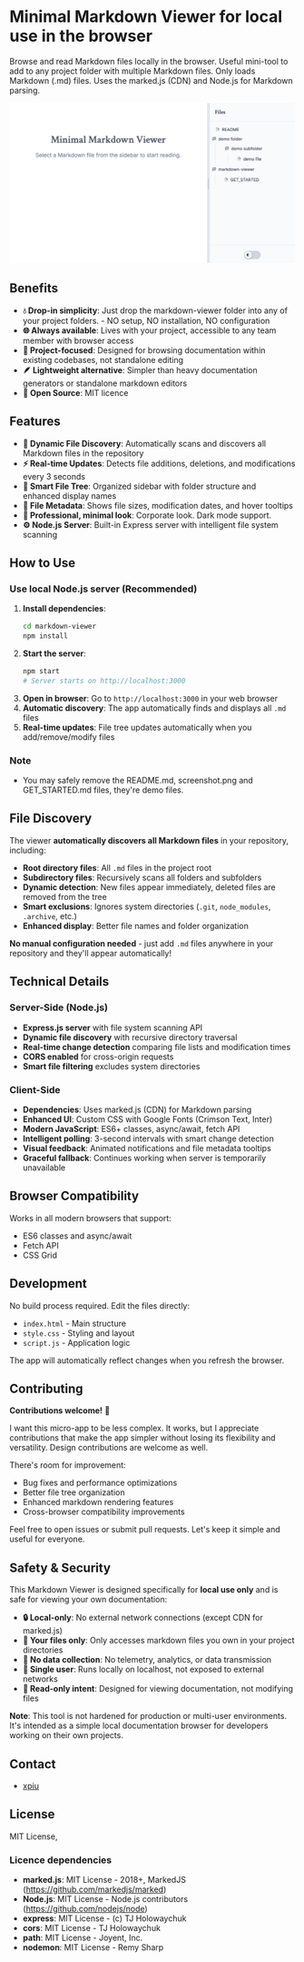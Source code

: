 # Minimal Markdown Viewer for local use in the browser

Browse and read Markdown files locally in the browser. Useful mini-tool to add to any project folder with multiple Markdown files. Only loads Markdown (.md) files. Uses the marked.js (CDN) and Node.js for Markdown parsing.

![Minimal Markdown Viewer Interface](/markdown-viewer/screenshot.png)

## Benefits

- **💧 Drop-in simplicity**: Just drop the markdown-viewer folder into any of your project folders. - NO setup, NO installation, NO configuration
- **🌐 Always available**: Lives with your project, accessible to any team member with browser access
- **🎯 Project-focused**: Designed for browsing documentation within existing codebases, not standalone editing
- **🪶 Lightweight alternative**: Simpler than heavy documentation generators or standalone markdown editors
- **📜 Open Source**: MIT licence

## Features

- **🔄 Dynamic File Discovery**: Automatically scans and discovers all Markdown files in the repository
- **⚡ Real-time Updates**: Detects file additions, deletions, and modifications every 3 seconds
- **📁 Smart File Tree**: Organized sidebar with folder structure and enhanced display names
- **💾 File Metadata**: Shows file sizes, modification dates, and hover tooltips
- **🎨 Professional, minimal look**: Corporate look. Dark mode support.
- **⚙️ Node.js Server**: Built-in Express server with intelligent file system scanning

## How to Use

### Use local Node.js server (Recommended)
1. **Install dependencies**: 
   ```bash
   cd markdown-viewer
   npm install
   ```
2. **Start the server**:
   ```bash
   npm start
   # Server starts on http://localhost:3000
   ```
3. **Open in browser**: Go to `http://localhost:3000` in your web browser
4. **Automatic discovery**: The app automatically finds and displays all `.md` files
5. **Real-time updates**: File tree updates automatically when you add/remove/modify files


### Note

 * You may safely remove the README.md, screenshot.png and GET_STARTED.md files, they're demo files.

## File Discovery

The viewer **automatically discovers all Markdown files** in your repository, including:

- **Root directory files**: All `.md` files in the project root
- **Subdirectory files**: Recursively scans all folders and subfolders
- **Dynamic detection**: New files appear immediately, deleted files are removed from the tree
- **Smart exclusions**: Ignores system directories (`.git`, `node_modules`, `.archive`, etc.)
- **Enhanced display**: Better file names and folder organization

**No manual configuration needed** - just add `.md` files anywhere in your repository and they'll appear automatically!

## Technical Details

### Server-Side (Node.js)
- **Express.js server** with file system scanning API
- **Dynamic file discovery** with recursive directory traversal
- **Real-time change detection** comparing file lists and modification times
- **CORS enabled** for cross-origin requests
- **Smart file filtering** excludes system directories

### Client-Side
- **Dependencies**: Uses marked.js (CDN) for Markdown parsing
- **Enhanced UI**: Custom CSS with Google Fonts (Crimson Text, Inter)
- **Modern JavaScript**: ES6+ classes, async/await, fetch API
- **Intelligent polling**: 3-second intervals with smart change detection
- **Visual feedback**: Animated notifications and file metadata tooltips
- **Graceful fallback**: Continues working when server is temporarily unavailable

## Browser Compatibility

Works in all modern browsers that support:
- ES6 classes and async/await
- Fetch API
- CSS Grid

## Development

No build process required. Edit the files directly:
- `index.html` - Main structure
- `style.css` - Styling and layout
- `script.js` - Application logic

The app will automatically reflect changes when you refresh the browser.

## Contributing

**Contributions welcome!** 🤝 

I want this micro-app to be less complex. It works, but I appreciate contributions that make the app simpler without losing its flexibility and versatility. Design contributions are welcome as well.

There's room for improvement:
- Bug fixes and performance optimizations
- Better file tree organization
- Enhanced markdown rendering features
- Cross-browser compatibility improvements

Feel free to open issues or submit pull requests. Let's keep it simple and useful for everyone.

## Safety & Security

This Markdown Viewer is designed specifically for **local use only** and is safe for viewing your own documentation:

- **🔒 Local-only**: No external network connections (except CDN for marked.js)
- **📂 Your files only**: Only accesses markdown files you own in your project directories
- **🚫 No data collection**: No telemetry, analytics, or data transmission
- **👤 Single user**: Runs locally on localhost, not exposed to external networks
- **📝 Read-only intent**: Designed for viewing documentation, not modifying files

**Note**: This tool is not hardened for production or multi-user environments. It's intended as a simple local documentation browser for developers working on their own projects.

## Contact

 * [xpiu](https://github.com/xpiu)

## License

MIT License, 

### Licence dependencies

- **marked.js**: MIT License - 2018+, MarkedJS (https://github.com/markedjs/marked)
- **Node.js**: MIT License - Node.js contributors (https://github.com/nodejs/node)
- **express**: MIT License - (c) TJ Holowaychuk
- **cors**: MIT License - TJ Holowaychuk
- **path**: MIT License - Joyent, Inc.
- **nodemon**: MIT License - Remy Sharp